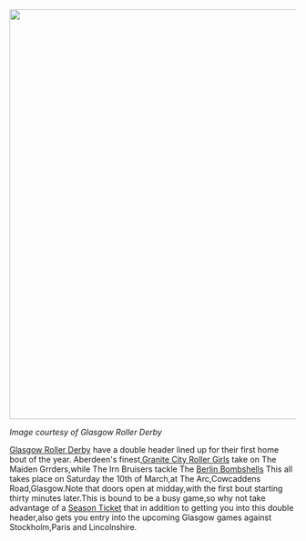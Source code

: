 <html><body><a href="http://scottishrollerderbyblog.com/2012/02/grg-berlin.jpg"><img src="http://scottishrollerderbyblog.com/2012/02/grg-berlin.jpg" alt="" title="grg berlin" width="509" height="720" class="aligncenter size-full wp-image-901"></a>

<em>Image courtesy of Glasgow Roller Derby</em>

<a href="http://glasgowrollergirls.com/blog/">Glasgow Roller Derby</a> have a double header lined up for their first home bout of the year. 
Aberdeen's finest,<a href="http://www.granitecityrollergirls.org/">Granite City Roller Girls</a> take on The Maiden Grrders,while The Irn Bruisers tackle The <a href="http://bearcityrollerderby.com/">Berlin Bombshells</a>
This all takes place on Saturday the 10th of March,at The Arc,Cowcaddens Road,Glasgow.Note that doors open at midday,with the first bout starting thirty minutes later.This is bound to be a busy game,so why not take advantage of a <a href="http://regonline.activeeurope.com/Register/Checkin.aspx?EventID=1048966">Season Ticket</a> that in addition to getting you into this double header,also gets you entry into the upcoming Glasgow games against Stockholm,Paris and Lincolnshire.
</body></html>
